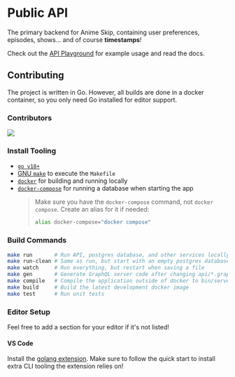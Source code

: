 # Public API

The primary backend for Anime Skip, containing user preferences, episodes, shows... and of course **timestamps**!

Check out the [API Playground](http://api.anime-skip.com) for example usage and read the docs.

## Contributing

The project is written in Go. However, all builds are done in a docker container, so you only need Go installed for editor support.

### Contributors

<a href="https://github.com/anime-skip/public-api/graphs/contributors">
  <img src="https://contrib.rocks/image?repo=anime-skip/public-api" />
</a>

### Install Tooling

- [`go v18+`](https://golang.org/doc/install#download)
- [GNU `make`](https://www.gnu.org/software/make/) to execute the `Makefile`
- [`docker`](https://docs.docker.com/get-docker/) for building and running locally
- [`docker-compose`](https://docs.docker.com/compose/install/) for running a database when starting the app
   > Make sure you have the `docker-compose` command, not `docker compose`. Create an alias for it if needed:
   >
   > ```bash
   > alias docker-compose="docker compose"
   > ```

### Build Commands

```bash
make run       # Run API, postgres database, and other services locally
make run-clean # Same as run, but start with an empty postgres database
make watch     # Run everything, but restart when saving a file
make gen       # Generate GraphQL server code after changing api/*.graphqls
make compile   # Compile the application outside of docker to bin/server
make build     # Build the latest development docker image
make test      # Run unit tests
```

### Editor Setup

Feel free to add a section for your editor if it's not listed!

#### VS Code

Install the [golang extension](https://marketplace.visualstudio.com/items?itemName=golang.go). Make sure to follow the quick start to install extra CLI tooling the extension relies on!
